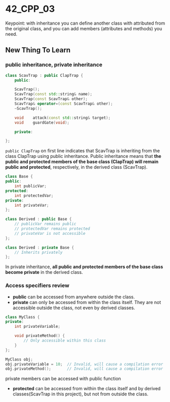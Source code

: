 # 42_CPP_03
Keypoint: with inheritance you can define another class with attributed from the original class, and you can add members (attributes and methods) you need.

## New Thing To Learn

### public inheritance, private inheritance
```c++
class ScavTrap : public ClapTrap {
    public:

    ScavTrap();
    ScavTrap(const std::string& name);
    ScavTrap(const ScavTrap& other);
    ScavTrap& operator=(const ScavTrap& other);
    ~ScavTrap();

    void    attack(const std::string& target);
    void    guardGate(void);

    private:

};
```

`public ClapTrap` on first line indicates that ScavTrap is inheriting from the class ClapTrap using public inheritance. Public inheritance means that **the public and protected members of the base class (ClapTrap) will remain public and protected**, respectively, in the derived class (ScavTrap).

```c++
class Base {
public:
    int publicVar;
protected:
    int protectedVar;
private:
    int privateVar;
};

class Derived : public Base {
    // publicVar remains public
    // protectedVar remains protected
    // privateVar is not accessible
};
```

```c++
class Derived : private Base {
    // Inherits privately
};
```
In private inheritance, **all public and protected members of the base class become private** in the derived class.

### Access specifiers review
* **public** can be accessed from anywhere outside the class.
* **private** can only be accessed from within the class itself. They are not accessible outside the class, not even by derived classes.

```c++
class MyClass {
private:
    int privateVariable;

    void privateMethod() {
        // Only accessible within this class
    }
};
```

```c++
MyClass obj;
obj.privateVariable = 10;  // Invalid, will cause a compilation error
obj.privateMethod();       // Invalid, will cause a compilation error
```
private members can be accessed with public function

* **protected** can be accessed from within the class itself and by derived classes(ScavTrap in this project), but not from outside the class.
